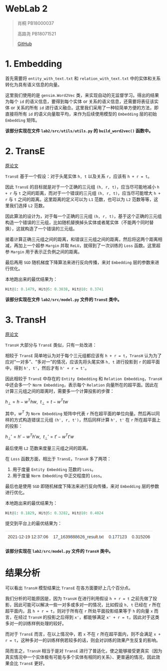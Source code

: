 # WebLab 2

> 肖桐 PB18000037
>
> 高路尧 PB18071521
>
> [GitHub](https://github.com/TownShaw/WebLab)

# 1. Embedding

首先需要将 `entity_with_text.txt` 和 `relation_with_text.txt` 中的实体和关系转化为具有语义信息的向量。

这里我们使用的是 `gensim.Word2Vec` 类，来实现自动的无监督学习。得出的结果为每个 `id` 的语义信息，要得到每个实体 or 关系的语义信息，还需要将表征该实体 or 关系的所有 `id` 进行语义融合。这里我们采用了一种较简单方便的方法，即直接将所有 `id` 的语义向量取平均，来作为后续使用模型的 `Embedding` 层的初始 `Embedding` 矩阵。

**该部分实现在文件 `lab2/src/utils/utils.py` 的 `build_word2vec()` 函数中。**

# 2. TransE

[原论文](https://proceedings.neurips.cc/paper/2013/file/1cecc7a77928ca8133fa24680a88d2f9-Paper.pdf)

`TransE` 基于一个假设：对于头尾实体 `h, t` 以及关系 `r`，应该有 `h + r = t`。

因此 `TransE` 的目标就是对于一个正确的三元组 `(h, r, t)`，应当尽可能地减小 `h + r` 与 `t` 之间的距离，而对于一个错误的三元组 `(h, r, t)`，应当尽可能增大 `h + r` 与 `t` 之间的距离。这里距离的定义可以为 `L1` 范数，也可以为 `L2` 范数等等，这里我们选择 `L2` 范数。

因此算法的设计为，对于每一个正确的三元组 `(h, r, t)`，基于这个正确的三元组构造一个错误的三元组，比如随机替换掉头实体或者尾实体（不能两个同时替换），这就构造了一个错误的三元组。

接着计算正确三元组之间的距离，和错误三元组之间的距离，然后将这两个距离相减，再加上一个超参 `Margin` 并取 `ReLU`，就得到了一次训练的 `Loss` 函数。这里超参 `Margin` 用于表示正负例之间的距离。

最后再用 `SGD` 随机梯度下降算法来进行反向传播，来对 `Embedding` 层的参数来进行优化。

本地跑出来的最优结果为：

```python
Hit@1: 0.1479, Hit@5: 0.3038, Hit@10: 0.3741
```

**该部分实现在文件 `lab2/src/model.py` 文件的 `TransE` 类中。**

# 3. TransH

[原论文](https://persagen.com/files/misc/wang2014knowledge.pdf)

`TransH` 大部分与 `TransE` 类似，只有一处改进：

相较于 `TransE` 简单地认为对于每个三元组都应该有 `h + r = t`，`TransH` 认为为了应对“一对多”、“多对一”的情况，应该先将头尾实体 `h, t` 进行投影到 `r` 的超平面中，得到 `h', t'`，然后才有 `h' + r = t'`。

因此相较于 `TransE` 中存在的 `Entity Embedding` 和 `Relation Embedding`，`TransH` 中还会多一个 `Norm Embedding`，表示每个 `Relation` 向量所在的超平面。因此在计算三元组之间的距离时，需要多一个计算投影的步骤：

$h_\perp = h - w^Thw,\ \ t_\perp = t - w^Ttw$

其中，$w^T$ 为 `Norm Embedding` 矩阵中代表 `r` 所在超平面的单位向量。然后再以同样的方式构造错误三元组 `(h', r, t')`，然后同样计算 `h', t'` 在 `r` 所在超平面上的投影：

$h_\perp' = h' - w^Th'w,\ \ t_\perp' = t' - w^Tt'w$

最后使用 `L2` 范数来度量三元组之间的距离。

在 `Loss` 函数方面，相比于 `TransE`，`TransH` 多了两项：

1. 用于度量 `Entity Embedding` 范数的 `Loss`。
2. 用于度量 `Norm Embedding` 中正交程度的 `Loss`。

最后也是使用 `SGD` 即随机梯度下降法来进行反向传播，来对 `Embedding` 层的参数进行优化。

本地跑出来的最优结果为：

```python
Hit@1: 0.1829, Hit@5: 0.3282, Hit@10: 0.4024
```

提交到平台上的最优结果为：

![](1.png)

**该部分实现在 `lab2/src/model.py` 文件的 `TransH` 类中。**

# 结果分析

可以看出 `TransH` 模型结果比 `TransE` 在各方面要好上几个百分点。

我们分析的可能原因是，因为 `TransH` 在进行利用假设 `h + r = t` 之前先做了投影，因此可能可以解决一些一对多或多对一的情况，比如假设 `h, t` 已经在 `r` 所在超平面内，且 `h + r = t`，则对于所有在 `r` 所处平面投影结果等于 `h` 的向量 `x` 而言，在经过 `TransH` 的投影之后得到 `x'`，都能够满足 `x' + r = t`，因此对于这类多对一的训练样例处理的较好。

而对于 `TransE` 而言，在以上情况中，若 `x` 不在 `r` 所在超平面内，则不会满足 `x + r = t`，这种多对一的训练样例若较多的话，则会对训练的效果产生反复的影响。

简而言之，`TransH` 相当于是对 `TransE` 进行了普适化，使之能够接受更真实（因为真实情况中一个实体极有可能与多个实体有相同的关系）、更普遍的情况，因此效果会比 `TransE` 更好。